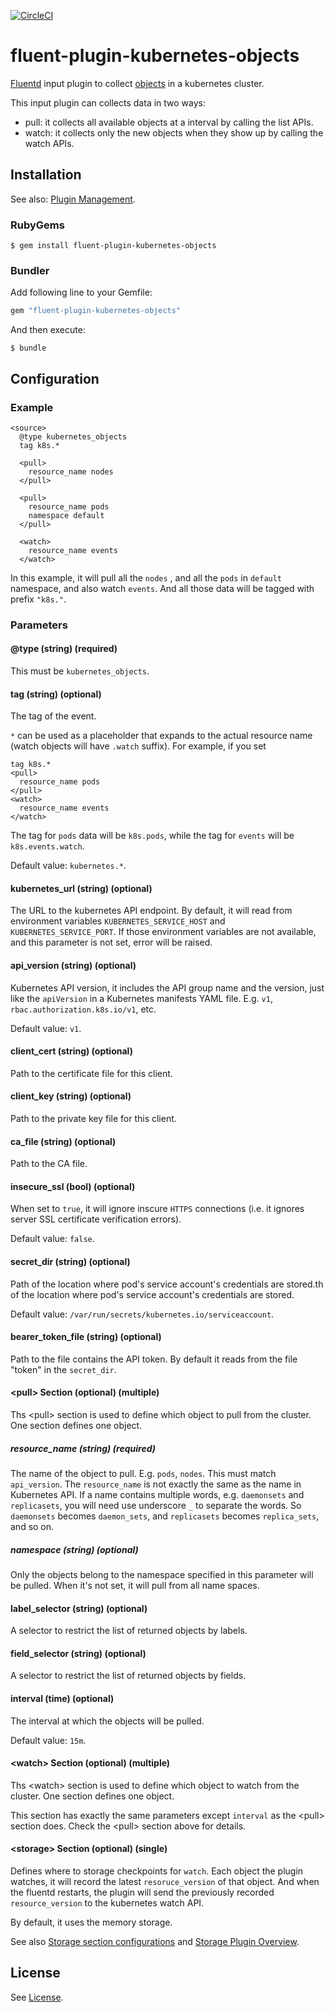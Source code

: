 [![CircleCI](https://circleci.com/gh/git-lfs/git-lfs.svg?style=shield&circle-token=856152c2b02bfd236f54d21e1f581f3e4ebf47ad)](https://circleci.com/gh/splunk/fluent-plugin-kubernetes-objects)
# fluent-plugin-kubernetes-objects

[Fluentd](https://fluentd.org/) input plugin to collect [objects](https://kubernetes.io/docs/concepts/overview/working-with-objects/kubernetes-objects/) in a kubernetes cluster.

This input plugin can collects data in two ways:
* pull: it collects all available objects at a interval by calling the list APIs.
* watch: it collects only the new objects when they show up by calling the watch APIs.

## Installation

See also: [Plugin Management](https://docs.fluentd.org/v1.0/articles/plugin-management).

### RubyGems

```
$ gem install fluent-plugin-kubernetes-objects
```

### Bundler

Add following line to your Gemfile:

```ruby
gem "fluent-plugin-kubernetes-objects"
```

And then execute:

```
$ bundle
```

## Configuration

### Example

```
<source>
  @type kubernetes_objects
  tag k8s.*

  <pull>
    resource_name nodes
  </pull>

  <pull>
    resource_name pods
    namespace default
  </pull>

  <watch>
    resource_name events
  </watch>
```

In this example, it will pull all the `nodes` , and all the `pods` in `default` namespace, and also watch `events`. And all those data will be tagged with prefix `"k8s."`.

### Parameters

#### @type (string) (required)

This must be `kubernetes_objects`.

#### tag (string) (optional)

The tag of the event.

`*` can be used as a placeholder that expands to the actual resource name (watch objects will have `.watch` suffix). For example, if you set

```
tag k8s.*
<pull>
  resource_name pods
</pull>
<watch>
  resource_name events
</watch>
```

The tag for `pods` data will be `k8s.pods`, while the tag for `events` will be `k8s.events.watch`.

Default value: `kubernetes.*`.

#### kubernetes_url (string) (optional)

The URL to the kubernetes API endpoint. By default, it will read from environment variables `KUBERNETES_SERVICE_HOST` and `KUBERNETES_SERVICE_PORT`. If those environment variables are not available, and this parameter is not set, error will be raised.

#### api_version (string) (optional)

Kubernetes API version, it includes the API group name and the version, just like the `apiVersion` in a Kubernetes manifests YAML file. E.g. `v1`, `rbac.authorization.k8s.io/v1`, etc.

Default value: `v1`.

#### client_cert (string) (optional)

Path to the certificate file for this client.

#### client_key (string) (optional)

Path to the private key file for this client.

#### ca_file (string) (optional)

Path to the CA file.

#### insecure_ssl (bool) (optional)

When set to `true`, it will ignore inscure `HTTPS` connections (i.e. it ignores server SSL certificate verification errors).

Default value: `false`.

#### secret_dir (string) (optional)

Path of the location where pod's service account's credentials are stored.th of the location where pod's service account's credentials are stored.

Default value: `/var/run/secrets/kubernetes.io/serviceaccount`.

#### bearer_token_file (string) (optional)

Path to the file contains the API token. By default it reads from the file "token" in the `secret_dir`.

#### &lt;pull&gt; Section (optional) (multiple)

Ths &lt;pull&gt; section is used to define which object to pull from the cluster. One section defines one object.

##### resource_name (string) (required)

The name of the object to pull. E.g. `pods`, `nodes`. This must match `api_version`.
The `resource_name` is not exactly the same as the name in Kubernetes API.
If a name contains multiple words, e.g. `daemonsets` and `replicasets`,
you will need use underscore `_` to separate the words.
So `daemonsets` becomes `daemon_sets`, and `replicasets` becomes `replica_sets`, and so on.

##### namespace (string) (optional)

Only the objects belong to the namespace specified in this parameter will be pulled. When it's not set, it will pull from all name spaces.

#### label_selector (string) (optional)

A selector to restrict the list of returned objects by labels.

#### field_selector (string) (optional)

A selector to restrict the list of returned objects by fields.

#### interval (time) (optional)

The interval at which the objects will be pulled.

Default value: `15m`.

#### &lt;watch&gt; Section (optional) (multiple)

Ths &lt;watch&gt; section is used to define which object to watch from the cluster. One section defines one object.

This section has exactly the same parameters except `interval` as the &lt;pull&gt; section does. Check the &lt;pull&gt; section above for details.

#### &lt;storage&gt; Section (optional) (single)

Defines where to storage checkpoints for `watch`. Each object the plugin watches, it will record the latest `resoruce_version` of that object. And when the fluentd restarts, the plugin will send the previously recorded `resource_version` to the kubernetes watch API.

By default, it uses the memory storage.

See also [Storage section configurations](https://docs.fluentd.org/v1.0/articles/storage-section) and [Storage Plugin Overview](https://docs.fluentd.org/v1.0/articles/storage-plugin-overview).

## License

See [License](LICENSE).
